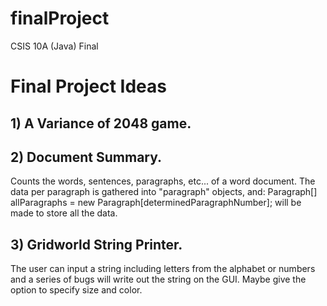 finalProject
============

CSIS 10A (Java) Final 

# Final Project Ideas

## 1) A Variance of 2048 game.

## 2) Document Summary.
  Counts the words, sentences, paragraphs, etc... of a word document. The data per paragraph is gathered into "paragraph" objects, and: Paragraph[] allParagraphs = new Paragraph[determinedParagraphNumber]; will be made to store all the data.


## 3) Gridworld String Printer.
  The user can input a string including letters from the alphabet or numbers and a series of bugs will write out the string on the GUI. Maybe give the option to specify size and color.
